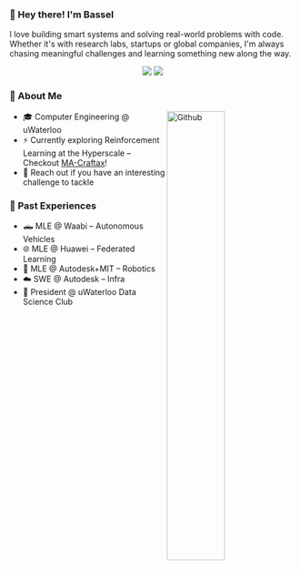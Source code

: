 ### 👋 Hey there! I'm Bassel

I love building smart systems and solving real-world problems with code. Whether it's with research labs, startups or global companies, I'm always chasing meaningful challenges and learning something new along the way.

<p align="center">
  <a href="https://www.linkedin.com/in/baselomari/"><img src="https://img.shields.io/badge/LinkedIn-Bassel%20Al%20Omari-blue?logo=linkedin" /></a>
  <a href="mailto:b2alomar@uwaterloo.ca"><img src="https://img.shields.io/badge/Email-b2alomar@uwaterloo.ca-red?logo=gmail" /></a>
</p>

### 🧠 About Me
<img width="45%" align="right" alt="Github" src="https://raw.githubusercontent.com/onimur/.github/master/.resources/git-header.svg" />

- 🎓 Computer Engineering @ uWaterloo
- ⚡ Currently exploring Reinforcement Learning at the Hyperscale – Checkout [MA-Craftax](https://github.com/BaselOmari/MA-Craftax)!
- 🤝 Reach out if you have an interesting challenge to tackle


### 💼 Past Experiences
- 🛻 MLE @ Waabi – Autonomous Vehicles  
- 🌐 MLE @ Huawei – Federated Learning  
- 🤖 MLE @ Autodesk+MIT – Robotics
- ☁️ SWE @ Autodesk – Infra
- 🧠 President @ uWaterloo Data Science Club
